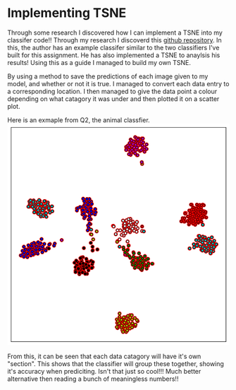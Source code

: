 # Implementing TSNE 

Through some research I discovered how I can implement a TSNE into my classifer code!! Through my research I discoverd this [github repository](https://github.com/suredie/FastAI-Examples/tree/master). In this, the author has an example classifer similar to the two classifiers I've built for this assignment. He has also implemented a TSNE to anaylsis his results! Using this as a guide I managed to build my own TSNE. 

By using a method to save the predictions of each image given to my model, and whether or not it is true. I managed to convert each data entry to a corresponding location. I then managed to give the data point a colour depending on what catagory it was under and then plotted it on a scatter plot. 

Here is an exmaple from Q2, the animal classfier. 
![Animal classifier TSNE](/images/TSNEq2.png)

From this, it can be seen that each data catagory will have it's own "section". This shows that the classifier will group these together, showing it's accuracy when prediciting. Isn't that just so cool!!! Much better alternative then reading a bunch of meaningless numbers!!
